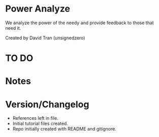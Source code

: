 # Power Analyze #

We analyze the power of the needy and provide feedback to those that
need it.

Created by David Tran (unsignedzero)

# TO DO #

# Notes #

# Version/Changelog #

* References left in file.
* Initial tutorial files created.
* Repo initially created with README and gitignore.
